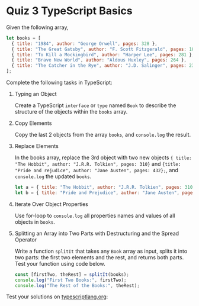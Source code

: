 # Quiz 3 TypeScript Basics

Given the following array,

```javascript
let books = [
  { title: "1984", author: "George Orwell", pages: 328 },
  { title: "The Great Gatsby", author: "F. Scott Fitzgerald", pages: 180 },
  { title: "To Kill a Mockingbird", author: "Harper Lee", pages: 281 },
  { title: "Brave New World", author: "Aldous Huxley", pages: 264 },
  { title: "The Catcher in the Rye", author: "J.D. Salinger", pages: 234 },
];
```

Complete the following tasks in TypeScript:

1. Typing an Object

   Create a TypeScript `interface` or `type` named `Book` to describe the structure of the objects within the `books` array.

2. Copy Elements

   Copy the last 2 objects from the array `books`, and `console.log` the result.

3. Replace Elements

   In the books array, replace the 3rd object with two new objects `{ title: "The Hobbit", author: "J.R.R. Tolkien", pages: 310}` and `{title: "Pride and rejudice", author: "Jane Austen", pages: 432};`, and `console.log` the updated `books`.

   ```javascript
   let a = { title: "The Hobbit", author: "J.R.R. Tolkien", pages: 310 };
   let b = { title: "Pride and Prejudice", author: "Jane Austen", pages: 432 };
   ```

4. Iterate Over Object Properties

   Use for-loop to `console.log` all properties names and values of all objects in `books`.

5. Splitting an Array into Two Parts with Destructuring and the Spread Operator

   Write a function `splitIt` that takes any `Book` array as input, splits it into two parts: the first two elements and the rest, and returns both parts. Test your function using code below.

   ```javascript
   const [firstTwo, theRest] = splitIt(books);
   console.log("First Two Books:", firstTwo);
   console.log("The Rest of the Books:", theRest);
   ```

Test your solutions on [typescriptlang.org](https://www.typescriptlang.org/play?#code/DYUwLgBARg9jDWBnCBeCBtAsAKAhA3hGAJZigBcEARAIwCcAHACxUA0EAhgK5gAWMAJ0pUA4iEEBzEBADyAgO4hgwNhAAOHKYkoBmAEwMIAX1Y48hEmRDCAKr2kiBIDpBEvEUAJ6rufQcIAxADoIAGUAYxgwSADSAC8pAQ5gABNVDS1KGgYABmNTXAIiUgpqGxgIAGliZU4IAFkYcPhiADsJKGIBNPZffiFqAAkOATUQAQgAGRAQdM0QbQgDGnyzIstSqgAhJIA3aQA5EHkIAHVBVJ8efuEAQVSYLmRBrgAPUG92DIXKPQA2JirQoWErWMr2CAAYRc4XsEzaRAhACVPLNetd-NQAFJBAAiIVCyTaiTmmSWOkBJhwAF0ANxAA):